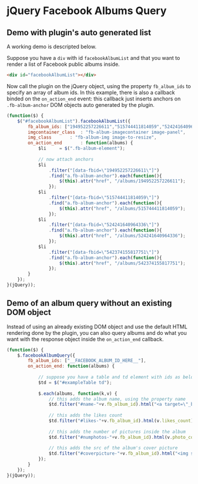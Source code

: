 # jQuery Facebook Albums Query

## Demo with plugin's auto generated list
A working demo is descripted below.

Suppose you have a `div` with id `facebookAlbumList` and that you want to render a list of Facebook public albums inside.
```html
<div id="facebookAlbumList"></div>
```

Now call the plugin on the jQuery object, using the property `fb_album_ids` to specify an array of album ids.
In this example, there is also a callback binded on the `on_action_end` event: this callback just inserts anchors on `.fb-album-anchor` DOM objects auto generated by the plugin.

```javascript
(function($) {
	$("#facebookAlbumList").facebookAlbumList({
		fb_album_ids: ["194952257226611","515744411814059","524241640964336","542374155817751"],
		imgcontainer_class	: "fb-album-imagecontainer image-panel",
		img_class		: "fb-album-img image-to-resize",
		on_action_end		: function(albums) {				
			$li		= $(".fb-album-element");
		
			// now attach anchors
			$li
  				.filter("[data-fbid=\"194952257226611\"]")
  				.find("a.fb-album-anchor").each(function(){ 
  					$(this).attr("href", "/albums/194952257226611");
  				});
			$li
				.filter("[data-fbid=\"515744411814059\"]")
				.find("a.fb-album-anchor").each(function(){ 
					$(this).attr("href", "/albums/515744411814059");
				});
			$li
				.filter("[data-fbid=\"524241640964336\"]")
				.find("a.fb-album-anchor").each(function(){ 
					$(this).attr("href", "/albums/524241640964336");
				});
			$li
				.filter("[data-fbid=\"542374155817751\"]")
				.find("a.fb-album-anchor").each(function(){ 
					$(this).attr("href", "/albums/542374155817751");
				});
		}
	});
}(jQuery));
```

## Demo of an album query without an existing DOM object
Instead of using an already existing DOM object and use the default HTML rendering done by the plugin, you can also query albums and do what you want with the response object inside the `on_action_end` callback.

```javascript
(function($) {
	$.facebookAlbumQuery({
		fb_album_ids: ["__FACEBOOK_ALBUM_ID_HERE__"],
		on_action_end: function(albums) {
		
			// suppose you have a table and td element with ids as below:
			$td = $("#exampleTable td");				
			
			$.each(albums, function(k,v) {
				// this adds the album name, using the property name
				$td.filter("#name-"+v.fb_album_id).html("<a target=\"_blank\" href=\""+v.fb_url+"\"><h4>"+v.name+"</h4></a>");
				
				// this adds the likes count
				$td.filter("#likes-"+v.fb_album_id).html(v.likes_count);
				
				// this adds the number of pictures inside the album
				$td.filter("#numphotos-"+v.fb_album_id).html(v.photo_count);
				
				// this adds the src of the album's cover picture
				$td.filter("#coverpicture-"+v.fb_album_id).html("<img src=\""+v.cover_photo_picture+"\" />");
			});
		}
	});
}(jQuery));
```
